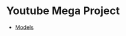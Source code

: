 # Youtube Mega Project

- [Models](https://www.youtube.com/redirect?event=video_description&redir_token=QUFFLUhqbTBuT2tJUTBfaGg2NDVseGl3SVV6RDBEVE5Pd3xBQ3Jtc0tuZGwzLVItRUZYa1QxSElvQjdLaE1YcXFBbGxjTHBqLWZEYlUtWXlaVnUwYzJtTk1zaTAyYzdnMldlZjU1NkY1Zy1TRTVrSG5zQ3FyMmVXRjRUNVRIR0E5bkxJSWtCcUJtMHVEY0FqYW41UlEzRkFoYw&q=https%3A%2F%2Fapp.eraser.io%2Fworkspace%2FYtPqZ1VogxGy1jzIDkzj%3Forigin%3Dshare&v=9B4CvtzXRpc)
